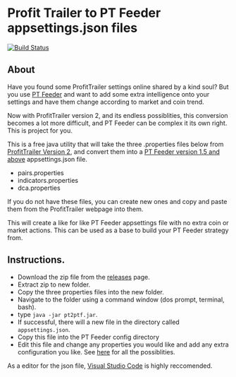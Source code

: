 # Profit Trailer to PT Feeder appsettings.json files

[![Build Status](https://travis-ci.org/mehtadone/PT2PTF.svg?branch=master)](https://travis-ci.org/mehtadone/PT2PTF)

## About

Have you found some ProfitTrailer settings online shared by a kind soul? But you use [PT Feeder](https://wiki.ptfeeder.co/) and want to add some extra intelligence onto your settings and have them change according to market and coin trend. 

Now with ProfitTrailer version 2, and its endless possiblities, this conversion becomes a lot more difficult, and PT Feeder can be complex it its own right. This is project for you. 

This is a free java utility that will take the three .properties files below from [ProfitTrailer Version 2](https://github.com/taniman/profit-trailer), and convert them into a [PT Feeder version 1.5 and above](https://github.com/mehtadone/PTFeeder) appsettings.json file. 

- pairs.properties
- indicators.properties
- dca.properties

If you do not have these files, you can create new ones and copy and paste them from the ProfitTrailer webpage into them. 

This will create a like for like PT Feeder appsettings file with no extra coin or market actions. This can be used as a base to build your PT Feeder strategy from. 

## Instructions. 

- Download the zip file from the [releases](https://github.com/mehtadone/PT2PTF/releases) page. 
- Extract zip to new folder. 
- Copy the three properties files into the new folder. 
- Navigate to the folder using a command window (dos prompt, terminal, bash).
- type `java -jar pt2ptf.jar`.
- If successful, there will a new file in the directory called `appsettings.json`.
- Copy this file into the PT Feeder config directory
- Edit this file and change any properties you would like and add any extra configuration you like. See [here](https://wiki.ptfeeder.co/configuration.html#section-groupings) for all the possiblities. 

As a editor for the json file, [Visual Studio Code](https://code.visualstudio.com) is highly reccomended. 
